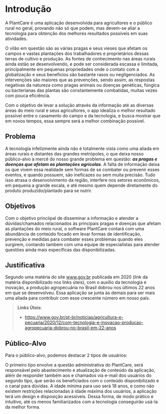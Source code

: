 # Introdução

  A PlantCare é uma aplicação desenvolvida para agricultores e o público rural no geral, provando não só que podem, mas devem-se aliar a tecnologia para obtenção dos melhores resultados possíveis em suas atividades.

  O vilão em questão são as várias pragas e seus vieses que afetam os campos e vastas plantações dos trabalhadores e proprietários dessas terras de cultivo e produção. As fontes de conhecimento nas áreas rurais ainda estão se desenvolvendo, e pode ser considerada escassa e limitada, principalmente em pequenas propriedades onde o contato com a globalização e seus benefícios são bastante rasos ou negligenciados. As intervenções são maiores que as prevenções, sendo assim, as respostas negativas da natureza como pragas animais ou doenças genéticas, fúngica ou bacterianas das plantas são constantemente combatidas, muitas vezes com pouca eficiência. 

  Com o objetivo de levar a solução através da informação até as diversas áreas do meio rural e seus agricultores, o app idealiza o melhor resultado possível entre o casamento do campo e da tecnologia, e busca mostrar que em novos tempos, essa sempre será a melhor combinação possível.

## Problema

  A tecnologia infelizmente ainda não é totalmente vista como uma aliada em áreas rurais e distantes das grandes metrópoles, o que deixa nosso público-alvo à mercê do nosso grande problema em questão: **_as pragas e doenças que afetam as plantações agrícolas_**. A falta de informação deixa os que vivem essa realidade sem formas de se combater ou prevenir esses eventos, e quando possuem, são ineficazes ou sem muita precisão. Tudo isso atrasa o desenvolvimento da região, interfere nos setores econômicos, em pequena a grande escala, e até mesmo quem depende diretamente do produto produzido/plantado para se nutrir.

## Objetivos

  Com o objetivo princiipal de disseminar a informação e atender a dúvidas/chamados relacionados às principais pragas e doenças que afetam as plantações do meio rural, o software PlantCare contará com uma abundância de conteúdo focado em levar formas de identificação, prevenção e medidas para combater esses problemas quando eles surgirem, contando também com uma equipe de especialistas para atender questões ainda mais específicas das disponibilizadas.

## Justificativa

  Segundo uma matéria do site www.gov.br publicada em 2020 (link da matéria disponibilizado nos links úteis), com o auxílio da tecnologia e inovação, a produção agropecuária no Brasil dobrou nos últimos 22 anos em que se desenvolveu. Essa aplicação se junta às demais para ser mais uma aliada para contribuir com esse crescente número em nosso país.

> **Links Úteis**:
> - https://www.gov.br/pt-br/noticias/agricultura-e-pecuaria/2020/12/com-tecnologia-e-inovacao-producao-agropecuaria-dobrou-no-brasil-em-22-anos

## Público-Alvo

 Para o público-alvo, podemos destacar 2 tipos de usuários:

 O primeiro tipo envolve a questão administrativa do PlantCare, será responsável pelo abastecimento e atualização de conteúdo da aplicação, além de responder também aos e chamados via e-mail dos usuários do segundo tipo, que serão os beneficiados com o conteúdo disponibilizado e o canal para dúvidas. A idade mínima para uso será 18 anos, e como não existem restrições relacionadas à idade máxima dos usuários, a aplicação terá um design e disposição acessíveis. Dessa forma, de modo prático e intuitivo, até os menos familiarizados com a tecnologia conseguirão usá-la da melhor forma.

